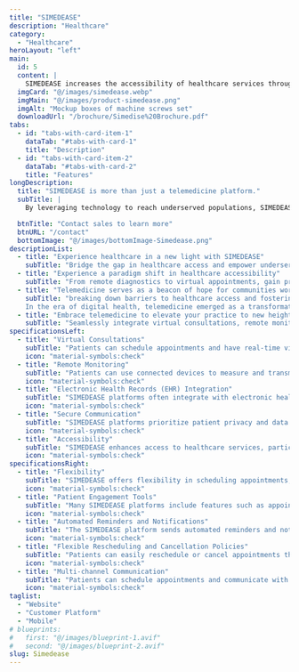 ```yaml
---
title: "SIMEDEASE"
description: "Healthcare"
category: 
  - "Healthcare"
heroLayout: "left"
main:
  id: 5
  content: |
    SIMEDEASE increases the accessibility of healthcare services through virtual consultations, providing benefits to patients with limited mobility, underserved communities, and remote areas. This optimizes medication management for patients, while expanding the reach of healthcare providers and increasing patient engagement.
  imgCard: "@/images/simedease.webp"
  imgMain: "@/images/product-simedease.png"
  imgAlt: "Mockup boxes of machine screws set"
  downloadUrl: "/brochure/Simedise%20Brochure.pdf"
tabs:
  - id: "tabs-with-card-item-1"
    dataTab: "#tabs-with-card-1"
    title: "Description"
  - id: "tabs-with-card-item-2"
    dataTab: "#tabs-with-card-2"
    title: "Features"
longDescription:
  title: "SIMEDEASE is more than just a telemedicine platform."
  subTitle: |
    By leveraging technology to reach underserved populations, SIMEDEASE can address healthcare disparities, promote preventive care, and support sustainable health initiatives worldwide. Join us in embracing telemedicine as a catalyst for positive change in healthcare delivery. Together, let's harness the power of innovation to build a healthier, more connected world for generations to come.

  btnTitle: "Contact sales to learn more"
  btnURL: "/contact"
  bottomImage: "@/images/bottomImage-Simedease.png"
descriptionList:
  - title: "Experience healthcare in a new light with SIMEDEASE"
    subTitle: "Bridge the gap in healthcare access and empower underserved populations with SIMEDEASE. Whether you're in a rural area or a bustling city, SIMEDEASE ensures that everyone has access to the care they need, when they need it. In the fast-paced world of healthcare, ensures equitable access to care  regardless of geographical barriers. SIMEDEASE allows healthcare providers to deliver exceptional care, patients to receive convenient access to services, and communities to thrive with improved health outcomes."
  - title: "Experience a paradigm shift in healthcare accessibility"
    subTitle: "From remote diagnostics to virtual appointments, gain prompt access to medical expertise and personalized care from the comfort of your surroundings. Empower yourself with knowledge and take proactive steps towards better health."
  - title: "Telemedicine serves as a beacon of hope for communities worldwide"
    subTitle: "breaking down barriers to healthcare access and fostering healthier populations. By reaching underserved areas and providing preventive care services, SIMEDEASE promotes equity, improves health outcomes, and strengthens community resilience. 
    In the era of digital health, telemedicine emerged as a transformative tool, revolutionizing healthcare delivery and empowering individuals to take control of their health. Join us in harnessing the power of SIMEDEASE to build a brighter, healthier future for all."
  - title: "Embrace telemedicine to elevate your practice to new heights"
    subTitle: "Seamlessly integrate virtual consultations, remote monitoring, and digital health records to deliver comprehensive, patient-centered care. With SIMEDEASE, you can enhance efficiency, expand access, and optimize outcomes for your patients."
specificationsLeft:
  - title: "Virtual Consultations"
    subTitle: "Patients can schedule appointments and have real-time video or audio consultations with healthcare professionals from anywhere, eliminating the need for in-person visits."
    icon: "material-symbols:check"
  - title: "Remote Monitoring"
    subTitle: "Patients can use connected devices to measure and transmit health data such as vital signs, blood glucose levels, or heart rate to healthcare providers for remote monitoring and assessment."
    icon: "material-symbols:check"
  - title: "Electronic Health Records (EHR) Integration"
    subTitle: "SIMEDEASE platforms often integrate with electronic health record systems, allowing healthcare providers to access patient medical histories, lab results, and other relevant information during virtual consultations."
    icon: "material-symbols:check"
  - title: "Secure Communication"
    subTitle: "SIMEDEASE platforms prioritize patient privacy and data security by employing encryption and secure communication protocols to safeguard sensitive medical information shared during consultations."
    icon: "material-symbols:check"
  - title: "Accessibility"
    subTitle: "SIMEDEASE enhances access to healthcare services, particularly for individuals in rural or underserved areas, by overcoming geographical barriers and reducing the need for travel to healthcare facilities."
    icon: "material-symbols:check"
specificationsRight:
  - title: "Flexibility"
    subTitle: "SIMEDEASE offers flexibility in scheduling appointments, allowing patients to access care outside of traditional clinic hours and reducing wait times for consultations"
    icon: "material-symbols:check"
  - title: "Patient Engagement Tools"
    subTitle: "Many SIMEDEASE platforms include features such as appointment reminders, medication adherence support, and patient education resources to engage patients in their care and promote better health outcomes."
    icon: "material-symbols:check"
  - title: "Automated Reminders and Notifications"
    subTitle: "The SIMEDEASE platform sends automated reminders and notifications to patients regarding upcoming appointments, appointment confirmations, and any changes to the schedule, reducing missed appointments and improving overall appointment adherence."
    icon: "material-symbols:check"
  - title: "Flexible Rescheduling and Cancellation Policies"
    subTitle: "Patients can easily reschedule or cancel appointments through the SIMEDEASE platform, with flexible rescheduling options and clear cancellation policies, minimizing disruptions to the schedule and optimizing appointment utilization."
    icon: "material-symbols:check"
  - title: "Multi-channel Communication"
    subTitle: "Patients can schedule appointments and communicate with healthcare providers through multiple channels, such as video conferencing or integrated chat features within the SIMEDEASE platform."
    icon: "material-symbols:check"
taglist: 
  - "Website"
  - "Customer Platform"
  - "Mobile"
# blueprints:
#   first: "@/images/blueprint-1.avif"
#   second: "@/images/blueprint-2.avif"
slug: Simedease    
---
```

